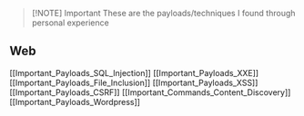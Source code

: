 
> [!NOTE] Important
> These are the payloads/techniques I found through personal experience

## Web
[[Important_Payloads_SQL_Injection]]
[[Important_Payloads_XXE]]
[[Important_Payloads_File_Inclusion]]
[[Important_Payloads_XSS]]
[[Important_Payloads_CSRF]]
[[Important_Commands_Content_Discovery]]
[[Important_Payloads_Wordpress]]